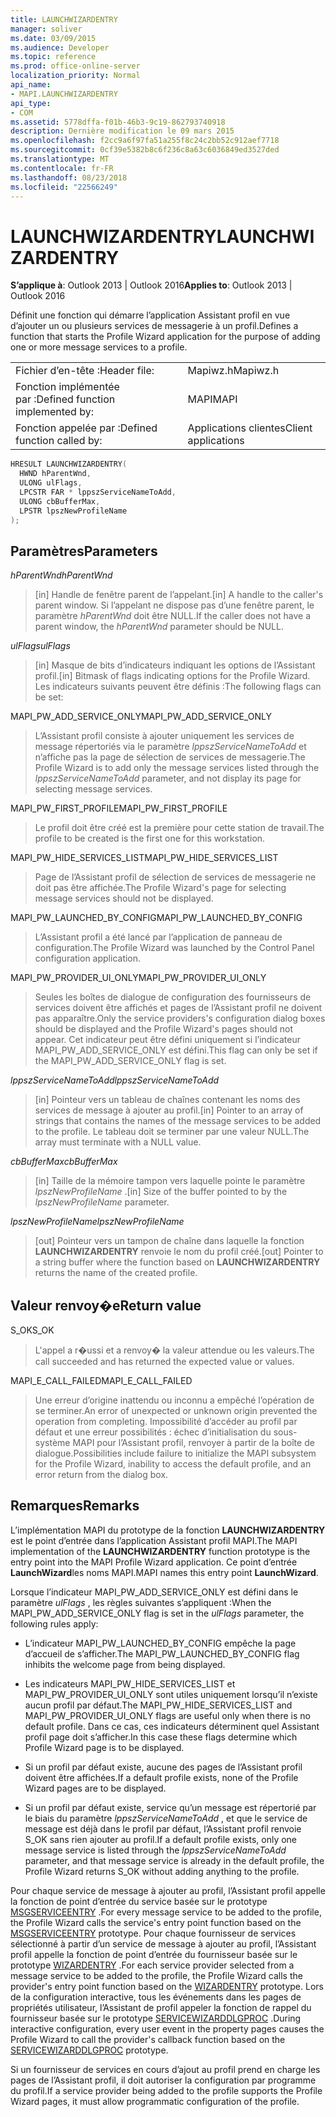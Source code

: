 ```yaml
---
title: LAUNCHWIZARDENTRY
manager: soliver
ms.date: 03/09/2015
ms.audience: Developer
ms.topic: reference
ms.prod: office-online-server
localization_priority: Normal
api_name:
- MAPI.LAUNCHWIZARDENTRY
api_type:
- COM
ms.assetid: 5778dffa-f01b-46b3-9c19-862793740918
description: Dernière modification le 09 mars 2015
ms.openlocfilehash: f2cc9a6f97fa51a255f8c24c2bb52c912aef7718
ms.sourcegitcommit: 0cf39e5382b8c6f236c8a63c6036849ed3527ded
ms.translationtype: MT
ms.contentlocale: fr-FR
ms.lasthandoff: 08/23/2018
ms.locfileid: "22566249"
---
```

# <a name="launchwizardentry"></a><span data-ttu-id="d7a51-103">LAUNCHWIZARDENTRY</span><span class="sxs-lookup"><span data-stu-id="d7a51-103">LAUNCHWIZARDENTRY</span></span>

  
  
<span data-ttu-id="d7a51-104">**S’applique à**: Outlook 2013 | Outlook 2016</span><span class="sxs-lookup"><span data-stu-id="d7a51-104">**Applies to**: Outlook 2013 | Outlook 2016</span></span> 
  
<span data-ttu-id="d7a51-105">Définit une fonction qui démarre l’application Assistant profil en vue d’ajouter un ou plusieurs services de messagerie à un profil.</span><span class="sxs-lookup"><span data-stu-id="d7a51-105">Defines a function that starts the Profile Wizard application for the purpose of adding one or more message services to a profile.</span></span> 
  
|||
|:-----|:-----|
|<span data-ttu-id="d7a51-106">Fichier d’en-tête :</span><span class="sxs-lookup"><span data-stu-id="d7a51-106">Header file:</span></span>  <br/> |<span data-ttu-id="d7a51-107">Mapiwz.h</span><span class="sxs-lookup"><span data-stu-id="d7a51-107">Mapiwz.h</span></span>  <br/> |
|<span data-ttu-id="d7a51-108">Fonction implémentée par :</span><span class="sxs-lookup"><span data-stu-id="d7a51-108">Defined function implemented by:</span></span>  <br/> |<span data-ttu-id="d7a51-109">MAPI</span><span class="sxs-lookup"><span data-stu-id="d7a51-109">MAPI</span></span>  <br/> |
|<span data-ttu-id="d7a51-110">Fonction appelée par :</span><span class="sxs-lookup"><span data-stu-id="d7a51-110">Defined function called by:</span></span>  <br/> |<span data-ttu-id="d7a51-111">Applications clientes</span><span class="sxs-lookup"><span data-stu-id="d7a51-111">Client applications</span></span>  <br/> |
   
```cpp
HRESULT LAUNCHWIZARDENTRY(
  HWND hParentWnd,
  ULONG ulFlags,
  LPCSTR FAR * lppszServiceNameToAdd,
  ULONG cbBufferMax,
  LPSTR lpszNewProfileName
);
```

## <a name="parameters"></a><span data-ttu-id="d7a51-112">Paramètres</span><span class="sxs-lookup"><span data-stu-id="d7a51-112">Parameters</span></span>

 <span data-ttu-id="d7a51-113">_hParentWnd_</span><span class="sxs-lookup"><span data-stu-id="d7a51-113">_hParentWnd_</span></span>
  
> <span data-ttu-id="d7a51-114">[in] Handle de fenêtre parent de l’appelant.</span><span class="sxs-lookup"><span data-stu-id="d7a51-114">[in] A handle to the caller's parent window.</span></span> <span data-ttu-id="d7a51-115">Si l’appelant ne dispose pas d’une fenêtre parent, le paramètre _hParentWnd_ doit être NULL.</span><span class="sxs-lookup"><span data-stu-id="d7a51-115">If the caller does not have a parent window, the  _hParentWnd_ parameter should be NULL.</span></span> 
    
 <span data-ttu-id="d7a51-116">_ulFlags_</span><span class="sxs-lookup"><span data-stu-id="d7a51-116">_ulFlags_</span></span>
  
> <span data-ttu-id="d7a51-117">[in] Masque de bits d’indicateurs indiquant les options de l’Assistant profil.</span><span class="sxs-lookup"><span data-stu-id="d7a51-117">[in] Bitmask of flags indicating options for the Profile Wizard.</span></span> <span data-ttu-id="d7a51-118">Les indicateurs suivants peuvent être définis :</span><span class="sxs-lookup"><span data-stu-id="d7a51-118">The following flags can be set:</span></span>
    
<span data-ttu-id="d7a51-119">MAPI_PW_ADD_SERVICE_ONLY</span><span class="sxs-lookup"><span data-stu-id="d7a51-119">MAPI_PW_ADD_SERVICE_ONLY</span></span> 
  
> <span data-ttu-id="d7a51-120">L’Assistant profil consiste à ajouter uniquement les services de message répertoriés via le paramètre _lppszServiceNameToAdd_ et n’affiche pas la page de sélection de services de messagerie.</span><span class="sxs-lookup"><span data-stu-id="d7a51-120">The Profile Wizard is to add only the message services listed through the  _lppszServiceNameToAdd_ parameter, and not display its page for selecting message services.</span></span> 
    
<span data-ttu-id="d7a51-121">MAPI_PW_FIRST_PROFILE</span><span class="sxs-lookup"><span data-stu-id="d7a51-121">MAPI_PW_FIRST_PROFILE</span></span> 
  
> <span data-ttu-id="d7a51-122">Le profil doit être créé est la première pour cette station de travail.</span><span class="sxs-lookup"><span data-stu-id="d7a51-122">The profile to be created is the first one for this workstation.</span></span> 
    
<span data-ttu-id="d7a51-123">MAPI_PW_HIDE_SERVICES_LIST</span><span class="sxs-lookup"><span data-stu-id="d7a51-123">MAPI_PW_HIDE_SERVICES_LIST</span></span> 
  
> <span data-ttu-id="d7a51-124">Page de l’Assistant profil de sélection de services de messagerie ne doit pas être affichée.</span><span class="sxs-lookup"><span data-stu-id="d7a51-124">The Profile Wizard's page for selecting message services should not be displayed.</span></span> 
    
<span data-ttu-id="d7a51-125">MAPI_PW_LAUNCHED_BY_CONFIG</span><span class="sxs-lookup"><span data-stu-id="d7a51-125">MAPI_PW_LAUNCHED_BY_CONFIG</span></span> 
  
> <span data-ttu-id="d7a51-126">L’Assistant profil a été lancé par l’application de panneau de configuration.</span><span class="sxs-lookup"><span data-stu-id="d7a51-126">The Profile Wizard was launched by the Control Panel configuration application.</span></span> 
    
<span data-ttu-id="d7a51-127">MAPI_PW_PROVIDER_UI_ONLY</span><span class="sxs-lookup"><span data-stu-id="d7a51-127">MAPI_PW_PROVIDER_UI_ONLY</span></span> 
  
> <span data-ttu-id="d7a51-128">Seules les boîtes de dialogue de configuration des fournisseurs de services doivent être affichés et pages de l’Assistant profil ne doivent pas apparaître.</span><span class="sxs-lookup"><span data-stu-id="d7a51-128">Only the service providers's configuration dialog boxes should be displayed and the Profile Wizard's pages should not appear.</span></span> <span data-ttu-id="d7a51-129">Cet indicateur peut être défini uniquement si l’indicateur MAPI_PW_ADD_SERVICE_ONLY est défini.</span><span class="sxs-lookup"><span data-stu-id="d7a51-129">This flag can only be set if the MAPI_PW_ADD_SERVICE_ONLY flag is set.</span></span> 
    
 <span data-ttu-id="d7a51-130">_lppszServiceNameToAdd_</span><span class="sxs-lookup"><span data-stu-id="d7a51-130">_lppszServiceNameToAdd_</span></span>
  
> <span data-ttu-id="d7a51-131">[in] Pointeur vers un tableau de chaînes contenant les noms des services de message à ajouter au profil.</span><span class="sxs-lookup"><span data-stu-id="d7a51-131">[in] Pointer to an array of strings that contains the names of the message services to be added to the profile.</span></span> <span data-ttu-id="d7a51-132">Le tableau doit se terminer par une valeur NULL.</span><span class="sxs-lookup"><span data-stu-id="d7a51-132">The array must terminate with a NULL value.</span></span> 
    
 <span data-ttu-id="d7a51-133">_cbBufferMax_</span><span class="sxs-lookup"><span data-stu-id="d7a51-133">_cbBufferMax_</span></span>
  
> <span data-ttu-id="d7a51-134">[in] Taille de la mémoire tampon vers laquelle pointe le paramètre _lpszNewProfileName_ .</span><span class="sxs-lookup"><span data-stu-id="d7a51-134">[in] Size of the buffer pointed to by the  _lpszNewProfileName_ parameter.</span></span> 
    
 <span data-ttu-id="d7a51-135">_lpszNewProfileName_</span><span class="sxs-lookup"><span data-stu-id="d7a51-135">_lpszNewProfileName_</span></span>
  
> <span data-ttu-id="d7a51-136">[out] Pointeur vers un tampon de chaîne dans laquelle la fonction **LAUNCHWIZARDENTRY** renvoie le nom du profil créé.</span><span class="sxs-lookup"><span data-stu-id="d7a51-136">[out] Pointer to a string buffer where the function based on **LAUNCHWIZARDENTRY** returns the name of the created profile.</span></span> 
    
## <a name="return-value"></a><span data-ttu-id="d7a51-137">Valeur renvoy�e</span><span class="sxs-lookup"><span data-stu-id="d7a51-137">Return value</span></span>

<span data-ttu-id="d7a51-138">S_OK</span><span class="sxs-lookup"><span data-stu-id="d7a51-138">S_OK</span></span> 
  
> <span data-ttu-id="d7a51-139">L'appel a r�ussi et a renvoy� la valeur attendue ou les valeurs.</span><span class="sxs-lookup"><span data-stu-id="d7a51-139">The call succeeded and has returned the expected value or values.</span></span> 
    
<span data-ttu-id="d7a51-140">MAPI_E_CALL_FAILED</span><span class="sxs-lookup"><span data-stu-id="d7a51-140">MAPI_E_CALL_FAILED</span></span> 
  
> <span data-ttu-id="d7a51-141">Une erreur d’origine inattendu ou inconnu a empêché l’opération de se terminer.</span><span class="sxs-lookup"><span data-stu-id="d7a51-141">An error of unexpected or unknown origin prevented the operation from completing.</span></span> <span data-ttu-id="d7a51-142">Impossibilité d’accéder au profil par défaut et une erreur possibilités : échec d’initialisation du sous-système MAPI pour l’Assistant profil, renvoyer à partir de la boîte de dialogue.</span><span class="sxs-lookup"><span data-stu-id="d7a51-142">Possibilities include failure to initialize the MAPI subsystem for the Profile Wizard, inability to access the default profile, and an error return from the dialog box.</span></span>
    
## <a name="remarks"></a><span data-ttu-id="d7a51-143">Remarques</span><span class="sxs-lookup"><span data-stu-id="d7a51-143">Remarks</span></span>

<span data-ttu-id="d7a51-144">L’implémentation MAPI du prototype de la fonction **LAUNCHWIZARDENTRY** est le point d’entrée dans l’application Assistant profil MAPI.</span><span class="sxs-lookup"><span data-stu-id="d7a51-144">The MAPI implementation of the **LAUNCHWIZARDENTRY** function prototype is the entry point into the MAPI Profile Wizard application.</span></span> <span data-ttu-id="d7a51-145">Ce point d’entrée **LaunchWizard**les noms MAPI.</span><span class="sxs-lookup"><span data-stu-id="d7a51-145">MAPI names this entry point **LaunchWizard**.</span></span> 
  
<span data-ttu-id="d7a51-146">Lorsque l’indicateur MAPI_PW_ADD_SERVICE_ONLY est défini dans le paramètre _ulFlags_ , les règles suivantes s’appliquent :</span><span class="sxs-lookup"><span data-stu-id="d7a51-146">When the MAPI_PW_ADD_SERVICE_ONLY flag is set in the  _ulFlags_ parameter, the following rules apply:</span></span> 
  
- <span data-ttu-id="d7a51-147">L’indicateur MAPI_PW_LAUNCHED_BY_CONFIG empêche la page d’accueil de s’afficher.</span><span class="sxs-lookup"><span data-stu-id="d7a51-147">The MAPI_PW_LAUNCHED_BY_CONFIG flag inhibits the welcome page from being displayed.</span></span> 
    
- <span data-ttu-id="d7a51-148">Les indicateurs MAPI_PW_HIDE_SERVICES_LIST et MAPI_PW_PROVIDER_UI_ONLY sont utiles uniquement lorsqu’il n’existe aucun profil par défaut.</span><span class="sxs-lookup"><span data-stu-id="d7a51-148">The MAPI_PW_HIDE_SERVICES_LIST and MAPI_PW_PROVIDER_UI_ONLY flags are useful only when there is no default profile.</span></span> <span data-ttu-id="d7a51-149">Dans ce cas, ces indicateurs déterminent quel Assistant profil page doit s’afficher.</span><span class="sxs-lookup"><span data-stu-id="d7a51-149">In this case these flags determine which Profile Wizard page is to be displayed.</span></span> 
    
- <span data-ttu-id="d7a51-150">Si un profil par défaut existe, aucune des pages de l’Assistant profil doivent être affichées.</span><span class="sxs-lookup"><span data-stu-id="d7a51-150">If a default profile exists, none of the Profile Wizard pages are to be displayed.</span></span> 
    
- <span data-ttu-id="d7a51-151">Si un profil par défaut existe, service qu’un message est répertorié par le biais du paramètre _lppszServiceNameToAdd_ , et que le service de message est déjà dans le profil par défaut, l’Assistant profil renvoie S_OK sans rien ajouter au profil.</span><span class="sxs-lookup"><span data-stu-id="d7a51-151">If a default profile exists, only one message service is listed through the  _lppszServiceNameToAdd_ parameter, and that message service is already in the default profile, the Profile Wizard returns S_OK without adding anything to the profile.</span></span> 
    
<span data-ttu-id="d7a51-152">Pour chaque service de message à ajouter au profil, l’Assistant profil appelle la fonction de point d’entrée du service basée sur le prototype [MSGSERVICEENTRY](msgserviceentry.md) .</span><span class="sxs-lookup"><span data-stu-id="d7a51-152">For every message service to be added to the profile, the Profile Wizard calls the service's entry point function based on the [MSGSERVICEENTRY](msgserviceentry.md) prototype.</span></span> <span data-ttu-id="d7a51-153">Pour chaque fournisseur de services sélectionné à partir d’un service de message à ajouter au profil, l’Assistant profil appelle la fonction de point d’entrée du fournisseur basée sur le prototype [WIZARDENTRY](wizardentry.md) .</span><span class="sxs-lookup"><span data-stu-id="d7a51-153">For each service provider selected from a message service to be added to the profile, the Profile Wizard calls the provider's entry point function based on the [WIZARDENTRY](wizardentry.md) prototype.</span></span> <span data-ttu-id="d7a51-154">Lors de la configuration interactive, tous les événements dans les pages de propriétés utilisateur, l’Assistant de profil appeler la fonction de rappel du fournisseur basée sur le prototype [SERVICEWIZARDDLGPROC](servicewizarddlgproc.md) .</span><span class="sxs-lookup"><span data-stu-id="d7a51-154">During interactive configuration, every user event in the property pages causes the Profile Wizard to call the provider's callback function based on the [SERVICEWIZARDDLGPROC](servicewizarddlgproc.md) prototype.</span></span> 
  
<span data-ttu-id="d7a51-155">Si un fournisseur de services en cours d’ajout au profil prend en charge les pages de l’Assistant profil, il doit autoriser la configuration par programme du profil.</span><span class="sxs-lookup"><span data-stu-id="d7a51-155">If a service provider being added to the profile supports the Profile Wizard pages, it must allow programmatic configuration of the profile.</span></span>
  

